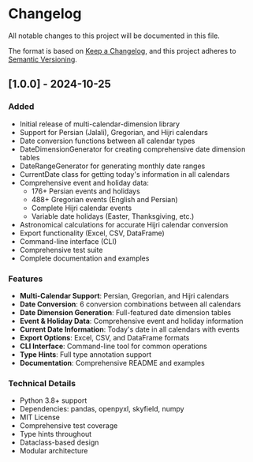 # Changelog

All notable changes to this project will be documented in this file.

The format is based on [Keep a Changelog](https://keepachangelog.com/en/1.0.0/),
and this project adheres to [Semantic Versioning](https://semver.org/spec/v2.0.0.html).

## [1.0.0] - 2024-10-25

### Added
- Initial release of multi-calendar-dimension library
- Support for Persian (Jalali), Gregorian, and Hijri calendars
- Date conversion functions between all calendar types
- DateDimensionGenerator for creating comprehensive date dimension tables
- DateRangeGenerator for generating monthly date ranges
- CurrentDate class for getting today's information in all calendars
- Comprehensive event and holiday data:
  - 176+ Persian events and holidays
  - 488+ Gregorian events (English and Persian)
  - Complete Hijri calendar events
  - Variable date holidays (Easter, Thanksgiving, etc.)
- Astronomical calculations for accurate Hijri calendar conversion
- Export functionality (Excel, CSV, DataFrame)
- Command-line interface (CLI)
- Comprehensive test suite
- Complete documentation and examples

### Features
- **Multi-Calendar Support**: Persian, Gregorian, and Hijri calendars
- **Date Conversion**: 6 conversion combinations between all calendars
- **Date Dimension Generation**: Full-featured date dimension tables
- **Event & Holiday Data**: Comprehensive event and holiday information
- **Current Date Information**: Today's date in all calendars with events
- **Export Options**: Excel, CSV, and DataFrame formats
- **CLI Interface**: Command-line tool for common operations
- **Type Hints**: Full type annotation support
- **Documentation**: Comprehensive README and examples

### Technical Details
- Python 3.8+ support
- Dependencies: pandas, openpyxl, skyfield, numpy
- MIT License
- Comprehensive test coverage
- Type hints throughout
- Dataclass-based design
- Modular architecture
